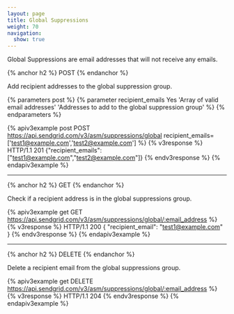 ```yaml
---
layout: page
title: Global Suppressions
weight: 70
navigation:
  show: true
---
```


Global Suppressions are email addresses that will not receive any
emails.

{% anchor h2 %}
POST
{% endanchor %}

Add recipient addresses to the global suppression group.

{% parameters post %}
 {% parameter recipient_emails Yes 'Array of valid email addresses' 'Addresses to add to the global suppression group' %}
{% endparameters %}

{% apiv3example post POST https://api.sendgrid.com/v3/asm/suppressions/global recipient_emails=['test1@example.com','test2@example.com'] %}
{% v3response %}
HTTP/1.1 201
{"recipient_emails":["test1@example.com","test2@example.com"]}
{% endv3response %}
{% endapiv3example %}

* * * * *

{% anchor h2 %}
GET
{% endanchor %}

Check if a recipient address is in the global suppressions group.

{% apiv3example get GET https://api.sendgrid.com/v3/asm/suppressions/global/:email_address %}
{% v3response %}
HTTP/1.1 200
{
  "recipient_email": "test1@example.com"
}
{% endv3response %}
{% endapiv3example %}

* * * * *

{% anchor h2 %}
DELETE
{% endanchor %}

Delete a recipient email from the global suppressions group.

{% apiv3example get DELETE https://api.sendgrid.com/v3/asm/suppressions/global/:email_address %}
{% v3response %}
HTTP/1.1 204
{% endv3response %}
{% endapiv3example %}

